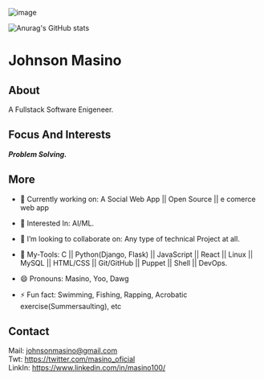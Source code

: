 ![image](https://github.com/JohnsonMasino/JohnsonMasino/assets/117756339/d4ac606b-f74a-4440-af03-ffc08ea81691)

![Anurag's GitHub stats](https://github-readme-stats.vercel.app/api?username=JohnsonMasino&show_icons=true&theme=tokyonight)

# Johnson Masino

## About
A Fullstack Software Enigeneer.
## Focus And Interests
***Problem Solving.***
## More
- 🔭 Currently working on: A Social Web App || Open Source || e comerce web app
- 🌱 Interested In: AI/ML.
  
- 👯 I’m looking to collaborate on: Any type of technical Project at all.
- 💬 My-Tools: C || Python(Django, Flask) || JavaScript || React || Linux || MySQL || HTML/CSS || Git/GitHub || Puppet || Shell || DevOps.
- 😄 Pronouns: Masino, Yoo, Dawg
- ⚡ Fun fact: Swimming, Fishing, Rapping, Acrobatic exercise(Summersaulting), etc
## Contact
Mail: johnsonmasino@gmail.com <br>
Twt: https://twitter.com/masino_oficial <br>
LinkIn: https://www.linkedin.com/in/masino100/
